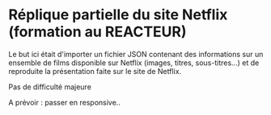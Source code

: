 # Réplique partielle du site Netflix (formation au REACTEUR)

Le but ici était d'importer un fichier JSON contenant des informations sur un ensemble de films disponible sur Netflix (images, titres, sous-titres...) et de reproduite la présentation faite sur le site de Netflix.

Pas de difficulté majeure

A prévoir : passer en responsive..
